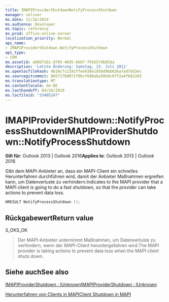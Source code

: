 ```yaml
---
title: IMAPIProviderShutdownNotifyProcessShutdown
manager: soliver
ms.date: 11/16/2014
ms.audience: Developer
ms.topic: reference
ms.prod: office-online-server
localization_priority: Normal
api_name:
- IMAPIProviderShutdown.NotifyProcessShutdown
api_type:
- COM
ms.assetid: a00d71b1-d705-40d5-b667-f91b57db85da
description: 'Letzte Änderung: Samstag, 23. Juli 2011'
ms.openlocfilehash: 4b18cfc2191ffee936e1056d9bb656a7ad7dd3ec
ms.sourcegitcommit: 8657170d071f9bcf680aba50b9c07f2a4fb82283
ms.translationtype: MT
ms.contentlocale: de-DE
ms.lasthandoff: 04/28/2019
ms.locfileid: "33405247"
---
```

# <a name="imapiprovidershutdownnotifyprocessshutdown"></a><span data-ttu-id="63cc5-103">IMAPIProviderShutdown::NotifyProcessShutdown</span><span class="sxs-lookup"><span data-stu-id="63cc5-103">IMAPIProviderShutdown::NotifyProcessShutdown</span></span>

  
  
<span data-ttu-id="63cc5-104">**Gilt für**: Outlook 2013 | Outlook 2016</span><span class="sxs-lookup"><span data-stu-id="63cc5-104">**Applies to**: Outlook 2013 | Outlook 2016</span></span> 
  
<span data-ttu-id="63cc5-105">Gibt dem MAPI-Anbieter an, dass ein MAPI-Client ein schnelles Herunterfahren durchführen wird, damit der Anbieter Maßnahmen ergreifen kann, um Datenverluste zu verhindern.</span><span class="sxs-lookup"><span data-stu-id="63cc5-105">Indicates to the MAPI provider that a MAPI client is going to do a fast shutdown, so that the provider can take actions to prevent data loss.</span></span>
  
```cpp
HRESULT NotifyProcessShutdown ();
```

## <a name="return-value"></a><span data-ttu-id="63cc5-106">Rückgabewert</span><span class="sxs-lookup"><span data-stu-id="63cc5-106">Return value</span></span>

<span data-ttu-id="63cc5-107">S_OK</span><span class="sxs-lookup"><span data-stu-id="63cc5-107">S_OK</span></span>
  
> <span data-ttu-id="63cc5-108">Der MAPI-Anbieter unternimmt Maßnahmen, um Datenverluste zu verhindern, wenn der MAPI-Client heruntergefahren wird.</span><span class="sxs-lookup"><span data-stu-id="63cc5-108">The MAPI provider is taking actions to prevent data loss when the MAPI client shuts down.</span></span>
    
## <a name="see-also"></a><span data-ttu-id="63cc5-109">Siehe auch</span><span class="sxs-lookup"><span data-stu-id="63cc5-109">See also</span></span>



[<span data-ttu-id="63cc5-110">IMAPIProviderShutdown : IUnknown</span><span class="sxs-lookup"><span data-stu-id="63cc5-110">IMAPIProviderShutdown : IUnknown</span></span>](imapiprovidershutdowniunknown.md)


[<span data-ttu-id="63cc5-111">Herunterfahren von Clients in MAPI</span><span class="sxs-lookup"><span data-stu-id="63cc5-111">Client Shutdown in MAPI</span></span>](client-shutdown-in-mapi.md)

